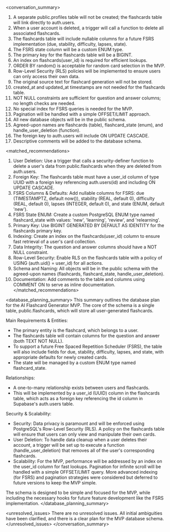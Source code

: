 <conversation_summary>
<decisions>

1.  A separate public.profiles table will not be created; the flashcards table will link directly to auth.users.
2.  When a user account is deleted, a trigger will call a function to delete all associated flashcards.
3.  The flashcards table will include nullable columns for a future FSRS implementation (due, stability, difficulty, lapses, state).
4.  The FSRS state column will be a custom ENUM type.
5.  The primary key for the flashcards table will be a BIGINT.
6.  An index on flashcards(user_id) is required for efficient lookups.
7.  ORDER BY random() is acceptable for random card selection in the MVP.
8.  Row-Level Security (RLS) policies will be implemented to ensure users can only access their own data.
9.  The original source text for flashcard generation will not be stored.
10. created_at and updated_at timestamps are not needed for the flashcards table.
11. NOT NULL constraints are sufficient for question and answer columns; no length checks are needed.
12. No special index for FSRS queries is needed for the MVP.
13. Pagination will be handled with a simple OFFSET/LIMIT approach.
14. All new database objects will be in the public schema.
15. Agreed-upon names are flashcards (table), flashcard_state (enum), and handle_user_deletion (function).
16. The foreign key to auth.users will include ON UPDATE CASCADE.
17. Descriptive comments will be added to the database schema.
    </decisions>

<matched_recommendations>

1.  User Deletion: Use a trigger that calls a security-definer function to delete a user's data from public.flashcards when they are deleted from auth.users.
2.  Foreign Key: The flashcards table must have a user_id column of type UUID with a foreign key referencing auth.users(id) and including ON UPDATE CASCADE.
3.  FSRS Columns & Defaults: Add nullable columns for FSRS: due (TIMESTAMPTZ, default now()), stability (REAL, default 0), difficulty (REAL, default 0), lapses (INTEGER, default 0), and state (ENUM, default 'new').
4.  FSRS State ENUM: Create a custom PostgreSQL ENUM type named flashcard_state with values: 'new', 'learning', 'review', and 'relearning'.
5.  Primary Key: Use BIGINT GENERATED BY DEFAULT AS IDENTITY for the flashcards primary key.
6.  Indexing: Create an index on the flashcards(user_id) column to ensure fast retrieval of a user's card collection.
7.  Data Integrity: The question and answer columns should have a NOT NULL constraint.
8.  Row-Level Security: Enable RLS on the flashcards table with a policy of USING (auth.uid() = user_id) for all actions.
9.  Schema and Naming: All objects will be in the public schema with the agreed-upon names (flashcards, flashcard_state, handle_user_deletion).
10. Documentation: Add comments to the table and columns using COMMENT ON to serve as inline documentation.
    </matched_recommendations>

<database_planning_summary>
This summary outlines the database plan for the AI Flashcard Generator MVP. The core of the schema is a single table, public.flashcards, which will store all user-generated flashcards.

Main Requirements & Entities:

- The primary entity is the flashcard, which belongs to a user.
- The flashcards table will contain columns for the question and answer (both TEXT NOT NULL).
- To support a future Free Spaced Repetition Scheduler (FSRS), the table will also include fields for due, stability, difficulty, lapses, and state, with appropriate defaults for newly created cards.
- The state will be managed by a custom ENUM type named flashcard_state.

Relationships:

- A one-to-many relationship exists between users and flashcards.
- This will be implemented by a user_id (UUID) column in the flashcards table, which acts as a foreign key referencing the id column in Supabase's auth.users table.

Security & Scalability:

- Security: Data privacy is paramount and will be enforced using PostgreSQL's Row-Level Security (RLS). A policy on the flashcards table will ensure that users can only view and manipulate their own cards.
- User Deletion: To handle data cleanup when a user deletes their account, a trigger will be set up to execute a function (handle_user_deletion) that removes all of the user's corresponding flashcards.
- Scalability: For the MVP, performance will be addressed by an index on the user_id column for fast lookups. Pagination for infinite scroll will be handled with a simple OFFSET/LIMIT query. More advanced indexing (for FSRS)
  and pagination strategies were considered but deferred to future versions to keep the MVP simple.

The schema is designed to be simple and focused for the MVP, while including the necessary hooks for future feature development like the FSRS implementation.
</database_planning_summary>

<unresolved_issues>
There are no unresolved issues. All initial ambiguities have been clarified, and there is a clear plan for the MVP database schema.
</unresolved_issues>
</conversation_summary>
